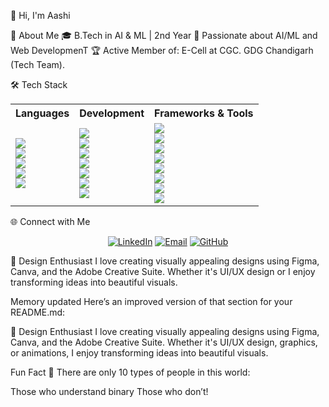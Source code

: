 👋 Hi, I'm Aashi



🌟 About Me
🎓 B.Tech in AI & ML | 2nd Year 
🚀 Passionate about AI/ML and Web DevelopmenT
🏆 Active Member of:
E-Cell at CGC.
GDG Chandigarh (Tech Team).

🛠 Tech Stack
<div align="center">

<table>
  <tr>
    <th>Languages</th>
    <th>Development</th>
    <th>Frameworks & Tools</th>
  </tr>
  <tr>
    <td>
      <img src="https://img.shields.io/badge/-C-00599C?style=for-the-badge&logo=c&logoColor=white"><br>
      <img src="https://img.shields.io/badge/-C++-00599C?style=for-the-badge&logo=cplusplus&logoColor=white"><br>
      <img src="https://img.shields.io/badge/-Python-3776AB?style=for-the-badge&logo=python&logoColor=white"><br>
      <img src="https://img.shields.io/badge/-DSA-4B0082?style=for-the-badge&logo=codeforces&logoColor=white"><br>
      <img src="https://img.shields.io/badge/-OOP-00897B?style=for-the-badge&logo=java&logoColor=white">
    </td>
    <td>
      <img src="https://img.shields.io/badge/-HTML5-E34F26?style=for-the-badge&logo=html5&logoColor=white"><br>
      <img src="https://img.shields.io/badge/-TailwindCSS-06B6D4?style=for-the-badge&logo=tailwindcss&logoColor=white"><br>
      <img src="https://img.shields.io/badge/-React-61DAFB?style=for-the-badge&logo=react&logoColor=white"><br>
      <img src="https://img.shields.io/badge/-Node.js-339933?style=for-the-badge&logo=nodedotjs&logoColor=white"><br>
      <img src="https://img.shields.io/badge/-TypeScript-3178C6?style=for-the-badge&logo=typescript&logoColor=white"><br>
      <img src="https://img.shields.io/badge/-Express.js-000000?style=for-the-badge&logo=express&logoColor=white"><br>
      <img src="https://img.shields.io/badge/-MongoDB-47A248?style=for-the-badge&logo=mongodb&logoColor=white">
    </td>
    <td>
      <img src="https://img.shields.io/badge/-Figma-F24E1E?style=for-the-badge&logo=figma&logoColor=white"><br>
      <img src="https://img.shields.io/badge/-Bootstrap-7952B3?style=for-the-badge&logo=bootstrap&logoColor=white"><br>
      <img src="https://img.shields.io/badge/-DaisyUI-FF69B4?style=for-the-badge&logo=tailwindcss&logoColor=white"><br>
      <img src="https://img.shields.io/badge/-Git-F05032?style=for-the-badge&logo=git&logoColor=white"><br>
      <img src="https://img.shields.io/badge/-GitHub-181717?style=for-the-badge&logo=github&logoColor=white"><br>
      <img src="https://img.shields.io/badge/-Google%20Console-4285F4?style=for-the-badge&logo=google&logoColor=white"><br>
      <img src="https://img.shields.io/badge/-Canva-00C4CC?style=for-the-badge&logo=canva&logoColor=white"><br>
      <img src="https://img.shields.io/badge/-Adobe%20XD-FF61F6?style=for-the-badge&logo=adobe&logoColor=white">
    </td>
  </tr>
</table>

</div>



🌐 Connect with Me
<div align="center"> <a href="https://www.linkedin.com/in/aashi-raghuwanshi"><img src="https://img.shields.io/badge/LinkedIn-blue?style=for-the-badge&logo=linkedin&logoColor=white" alt="LinkedIn" /></a> <a href="mailto:aashiofficial11@gmail.com"><img src="https://img.shields.io/badge/Email-D14836?style=for-the-badge&logo=gmail&logoColor=white" alt="Email" /></a> <a href="https://github.com/Aashi-ghub"><img src="https://img.shields.io/badge/GitHub-black?style=for-the-badge&logo=github&logoColor=white" alt="GitHub" /></a> </div>



🎨 Design Enthusiast
I love creating visually appealing designs using Figma, Canva, and the Adobe Creative Suite. Whether it's UI/UX design or I enjoy transforming ideas into beautiful visuals.


Memory updated
Here’s an improved version of that section for your README.md:

🎨 Design Enthusiast
I love creating visually appealing designs using Figma, Canva, and the Adobe Creative Suite. Whether it's UI/UX design, graphics, or animations, I enjoy transforming ideas into beautiful visuals.

Fun Fact 🌱
There are only 10 types of people in this world:

Those who understand binary
Those who don’t!






